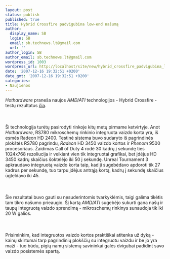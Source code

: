 ```yaml
---
layout: post
status: publish
published: true
title: Hybrid Crossfire padvigubina low-end našumą
author:
  display_name: SB
  login: SB
  email: sb.technews.lt@gmail.com
  url: ''
author_login: SB
author_email: sb.technews.lt@gmail.com
wordpress_id: 1003
wordpress_url: http://localhost/site/new/hybrid_crossfire_padvigubina_low_end_nasuma/
date: '2007-12-16 19:32:51 +0200'
date_gmt: '2007-12-16 19:32:51 +0200'
categories:
- Naujienos
---
```

<p><i>Hothardware</i> praneša naujos <i>AMD/ATI</i> technologijos - Hybrid Crossfire - testų rezultatus <a class="ns" href="http://www.hothardware.com/articles/AMD_Hybrid_CrossFire_Sneak_Peak/">čia</a>.<br />
<br><br />
<br>Ši technologija turėtų pasirodyti rinkoje kitų metų pirmame ketvirtyje. Anot <i>Hothardware</i>, RS780 mikroschemų rinkinio integruota vaizdo korta yra, iš esmės Radeon HD 2400. Testinė sistema buvo sudaryto iš pagrindinės plokštės RS780 pagrindu, <i>Radeon</i> HD 3450 vaizdo kortos ir <i>Phenom</i> 9500 procesoriaus. Žaidimas Call of Duty 4 rodė 30 kadrų į sekundę ties 1024x768 rezoliucija ir veikiant vien tik integruotai grafikai, bet įdėjus HD 3450 kadrų skaičius šoktelėjo iki 50 į sekundę. Unreal Tournament 3 apkraudavo integruotą vaizdo korta taip, kad ji sugebėdavo apdoroti tik 27 kadrus per sekundę, tuo tarpu įdėjus antrąją kortą, kadrų į sekundę skaičius ūgteldavo iki 45.<br />
<br><br />
<br>Šie rezultatai buvo gauti su nesuderintomis tvarkyklėmis, taigi galima tikėtis tam tikro našumo prieaugio. Šį kartą <i>AMD/ATI</i> sugebėjo sukurti gana našų ir taupų integruotą vaizdo sprendimą - mikroschemų rinkinys sunaudoja tik iki 20 W galios.<br />
<br><br />
<br>Prisiminkim, kad integruotos vaizdo kortos praktiškai atitenka už dyką - kainų skirtumai tarp pagrindinių plokščių su integruotu vaizdu ir be jo yra maži - tuo būdu, pigių namų sistemų savininkai galės dvigubai padidint savo vaizdo posistemės spartą.<br />
<br><br />
<br></p>
